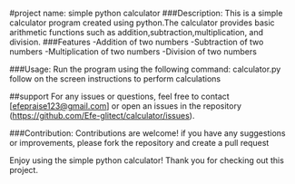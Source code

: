 #project name: simple python calculator
###Description:
This is a simple calculator program created using python.The calculator provides basic arithmetic functions such as addition,subtraction,multiplication, and division.
###Features
-Addition of two numbers
-Subtraction of two numbers
-Multiplication of two numbers
-Division of two numbers

###Usage:
Run the program using the following command:
    calculator.py
follow on the screen instructions to perform calculations

##support
For any issues or questions, feel free to contact [efepraise123@gmail.com] or open an issues in the repository (https://github.com/Efe-glitect/calculator/issues).

###Contribution:
Contributions are welcome! if you have any suggestions or improvements, please fork the repository and create a pull request


Enjoy using the simple python calculator! Thank you for checking out this project.
